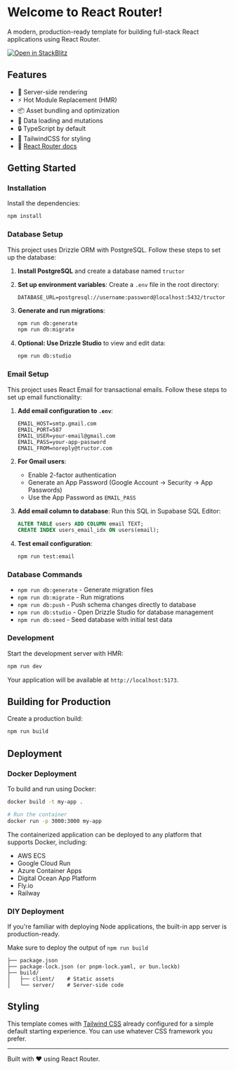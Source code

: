 # Welcome to React Router!

A modern, production-ready template for building full-stack React applications using React Router.

[![Open in StackBlitz](https://developer.stackblitz.com/img/open_in_stackblitz.svg)](https://stackblitz.com/github/remix-run/react-router-templates/tree/main/default)

## Features

- 🚀 Server-side rendering
- ⚡️ Hot Module Replacement (HMR)
- 📦 Asset bundling and optimization
- 🔄 Data loading and mutations
- 🔒 TypeScript by default
- 🎉 TailwindCSS for styling
- 📖 [React Router docs](https://reactrouter.com/)

## Getting Started

### Installation

Install the dependencies:

```bash
npm install
```

### Database Setup

This project uses Drizzle ORM with PostgreSQL. Follow these steps to set up the database:

1. **Install PostgreSQL** and create a database named `tructor`

2. **Set up environment variables**:
   Create a `.env` file in the root directory:
   ```env
   DATABASE_URL=postgresql://username:password@localhost:5432/tructor
   ```

3. **Generate and run migrations**:
   ```bash
   npm run db:generate
   npm run db:migrate
   ```

4. **Optional: Use Drizzle Studio** to view and edit data:
   ```bash
   npm run db:studio
   ```

### Email Setup

This project uses React Email for transactional emails. Follow these steps to set up email functionality:

1. **Add email configuration to `.env`**:
   ```env
   EMAIL_HOST=smtp.gmail.com
   EMAIL_PORT=587
   EMAIL_USER=your-email@gmail.com
   EMAIL_PASS=your-app-password
   EMAIL_FROM=noreply@tructor.com
   ```

2. **For Gmail users**:
   - Enable 2-factor authentication
   - Generate an App Password (Google Account → Security → App Passwords)
   - Use the App Password as `EMAIL_PASS`

3. **Add email column to database**:
   Run this SQL in Supabase SQL Editor:
   ```sql
   ALTER TABLE users ADD COLUMN email TEXT;
   CREATE INDEX users_email_idx ON users(email);
   ```

4. **Test email configuration**:
   ```bash
   npm run test:email
   ```

### Database Commands

- `npm run db:generate` - Generate migration files
- `npm run db:migrate` - Run migrations
- `npm run db:push` - Push schema changes directly to database
- `npm run db:studio` - Open Drizzle Studio for database management
- `npm run db:seed` - Seed database with initial test data

### Development

Start the development server with HMR:

```bash
npm run dev
```

Your application will be available at `http://localhost:5173`.

## Building for Production

Create a production build:

```bash
npm run build
```

## Deployment

### Docker Deployment

To build and run using Docker:

```bash
docker build -t my-app .

# Run the container
docker run -p 3000:3000 my-app
```

The containerized application can be deployed to any platform that supports Docker, including:

- AWS ECS
- Google Cloud Run
- Azure Container Apps
- Digital Ocean App Platform
- Fly.io
- Railway

### DIY Deployment

If you're familiar with deploying Node applications, the built-in app server is production-ready.

Make sure to deploy the output of `npm run build`

```
├── package.json
├── package-lock.json (or pnpm-lock.yaml, or bun.lockb)
├── build/
│   ├── client/    # Static assets
│   └── server/    # Server-side code
```

## Styling

This template comes with [Tailwind CSS](https://tailwindcss.com/) already configured for a simple default starting experience. You can use whatever CSS framework you prefer.

---

Built with ❤️ using React Router.
